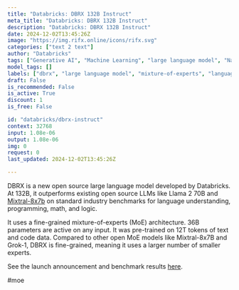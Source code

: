 ```yaml
---
title: "Databricks: DBRX 132B Instruct"
meta_title: "Databricks: DBRX 132B Instruct"
description: "Databricks: DBRX 132B Instruct"
date: 2024-12-02T13:45:26Z
image: "https://img.rifx.online/icons/rifx.svg"
categories: ["text 2 text"]
author: "Databricks"
tags: ["Generative AI", "Machine Learning", "large language model", "Natural Language Processing", "language understanding", "Programming", "Data Science", "Databricks", "code pre-training", "dbrx", "mixture-of-experts"]
model_tags: []
labels: ["dbrx", "large language model", "mixture-of-experts", "language understanding", "code pre-training"]
draft: False
is_recommended: False
is_active: True
discount: 1
is_free: False

id: "databricks/dbrx-instruct"
context: 32768
input: 1.08e-06
output: 1.08e-06
img: 0
request: 0
last_updated: 2024-12-02T13:45:26Z

---
```


DBRX is a new open source large language model developed by Databricks. At 132B, it outperforms existing open source LLMs like Llama 2 70B and [Mixtral-8x7b](/mistralai/mixtral-8x7b) on standard industry benchmarks for language understanding, programming, math, and logic.

It uses a fine-grained mixture-of-experts (MoE) architecture. 36B parameters are active on any input. It was pre-trained on 12T tokens of text and code data. Compared to other open MoE models like Mixtral-8x7B and Grok-1, DBRX is fine-grained, meaning it uses a larger number of smaller experts.

See the launch announcement and benchmark results [here](https://www.databricks.com/blog/introducing-dbrx-new-state-art-open-llm).

#moe

